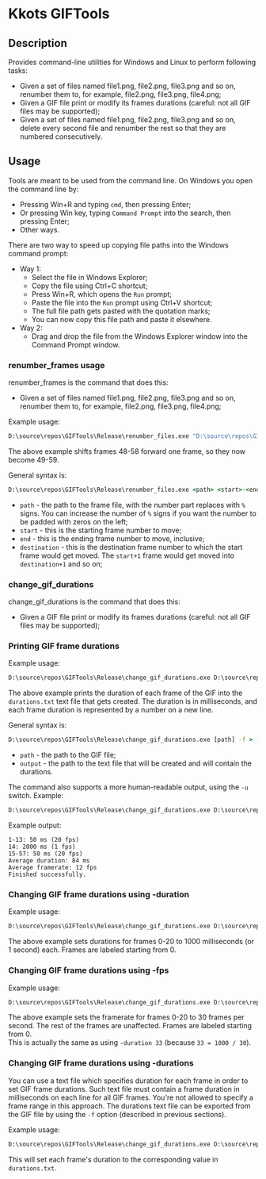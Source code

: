 # Kkots GIFTools

## Description

Provides command-line utilities for Windows and Linux to perform following tasks:

- Given a set of files named file1.png, file2.png, file3.png and so on, renumber them to, for example, file2.png, file3.png, file4.png;
- Given a GIF file print or modify its frames durations (careful: not all GIF files may be supported);
- Given a set of files named file1.png, file2.png, file3.png and so on, delete every second file and renumber the rest so that they are numbered consecutively.

## Usage

Tools are meant to be used from the command line. On Windows you open the command line by:

- Pressing Win+R and typing `cmd`, then pressing Enter;
- Or pressing Win key, typing `Command Prompt` into the search, then pressing Enter;
- Other ways.

There are two way to speed up copying file paths into the Windows command prompt:

- Way 1:
  - Select the file in Windows Explorer;
  - Copy the file using Ctrl+C shortcut;
  - Press Win+R, which opens the `Run` prompt;
  - Paste the file into the `Run` prompt using Ctrl+V shortcut;
  - The full file path gets pasted with the quotation marks;
  - You can now copy this file path and paste it elsewhere.
- Way 2:
  - Drag and drop the file from the Windows Explorer window into the Command Prompt window.

### renumber_frames usage

renumber_frames is the command that does this:

- Given a set of files named file1.png, file2.png, file3.png and so on, renumber them to, for example, file2.png, file3.png, file4.png;

Example usage:

```cmd
D:\source\repos\GIFTools\Release\renumber_files.exe "D:\source\repos\GIFTools\screens\screen%.png" 48-58 49
```

The above example shifts frames 48-58 forward one frame, so they now become 49-59.

General syntax is:

```cmd
D:\source\repos\GIFTools\Release\renumber_files.exe <path> <start>-<end> <destination>
```

- `path` - the path to the frame file, with the number part replaces with `%` signs. You can increase the number of `%` signs if you want the number to be padded with zeros on the left;
- `start` - this is the starting frame number to move;
- `end` - this is the ending frame number to move, inclusive;
- `destination` - this is the destination frame number to which the start frame would get moved. The `start+1` frame would get moved into `destination+1` and so on;

### change_gif_durations

change_gif_durations is the command that does this:

- Given a GIF file print or modify its frames durations (careful: not all GIF files may be supported);

### Printing GIF frame durations

Example usage:

```cmd
D:\source\repos\GIFTools\Release\change_gif_durations.exe D:\source\repos\GIFTools\screens\out.gif -f > "D:\source\repos\GIFTools\screens\durations.txt"
```

The above example prints the duration of each frame of the GIF into the `durations.txt` text file that gets created. The duration is in milliseconds, and each frame duration is represented by a number on a new line.

General syntax is:

```cmd
D:\source\repos\GIFTools\Release\change_gif_durations.exe [path] -f > [output]
```

- `path` - the path to the GIF file;
- `output` - the path to the text file that will be created and will contain the durations.

The command also supports a more human-readable output, using the `-u` switch. Example:

```cmd
D:\source\repos\GIFTools\Release\change_gif_durations.exe D:\source\repos\GIFTools\screens\out.gif -f -u
```

Example output:

```text
1-13: 50 ms (20 fps)
14: 2000 ms (1 fps)
15-57: 50 ms (20 fps)
Average duration: 84 ms
Average framerate: 12 fps
Finished successfully.
```

### Changing GIF frame durations using -duration

Example usage:

```cmd
D:\source\repos\GIFTools\Release\change_gif_durations.exe D:\source\repos\GIFTools\screens\out.gif 0-20 -duration 1000
```

The above example sets durations for frames 0-20 to 1000 milliseconds (or 1 second) each. Frames are labeled starting from 0.

### Changing GIF frame durations using -fps

Example usage:

```cmd
D:\source\repos\GIFTools\Release\change_gif_durations.exe D:\source\repos\GIFTools\screens\out.gif 0-20 -fps 30
```

The above example sets the framerate for frames 0-20 to 30 frames per second. The rest of the frames are unaffected. Frames are labeled starting from 0.  
This is actually the same as using `-duration 33` (because `33 = 1000 / 30`).

### Changing GIF frame durations using -durations

You can use a text file which specifies duration for each frame in order to set GIF frame durations. Such text file must contain a frame duration in milliseconds on each line for all GIF frames. You're not allowed to specify a frame range in this approach. The durations text file can be exported from the GIF file by using the `-f` option (described in previous sections).

Example usage:

```cmd
D:\source\repos\GIFTools\Release\change_gif_durations.exe D:\source\repos\GIFTools\screens\out.gif -durations D:\source\repos\GIFTools\screens\durations.txt
```

This will set each frame's duration to the corresponding value in `durations.txt`.
